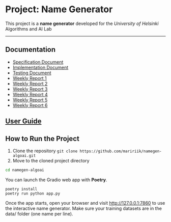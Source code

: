 # Project: Name Generator
This project is a **name generator** developed for the *University of Helsinki* Algorithms and AI Lab

---

## Documentation
- [Specification Document](Documentation/Specification-Document.md)
- [Implementation Document](Documentation/Implementation-Document.md.md)
- [Testing Document](Documentation/Testing-Document.md)
- [Weekly Report 1](Documentation/Weekly-Reports/Weekly-Report-2.md)
- [Weekly Report 2](Documentation/Weekly-Reports/Weekly-Report-2.md)
- [Weekly Report 3](Documentation/Weekly-Reports/Weekly-Report-3.md)
- [Weekly Report 4](Documentation/Weekly-Reports/Weekly-Report-4.md)
- [Weekly Report 5](Documentation/Weekly-Reports/Weekly-Report-5.md)
- [Weekly Report 6](Documentation/Weekly-Reports/Weekly-Report-6.md)

## [User Guide](User-Guide.md)



## How to Run the Project
1. Clone the repository 
```git clone https://github.com/maririik/namegen-algoai.git```
2. Move to the cloned project directory
```bash
cd namegen-algoai
```

You can launch the Gradio web app with **Poetry**.
```
poetry install
poetry run python app.py
```
Once the app starts, open your browser and visit http://127.0.0.1:7860 to use the interactive name generator.
Make sure your training datasets are in the data/ folder (one name per line).



